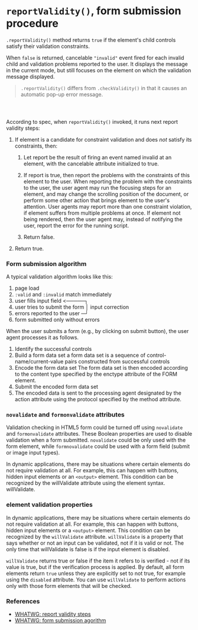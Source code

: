 # `reportValidity()`, form submission procedure

`.reportValidity()` method returns `true` if the element's child controls satisfy their validation constraints. 

When `false` is returned, cancelable `"invalid"` event fired for each invalid child and validation problems reported to the user. It displays the message in the current mode, but still focuses on the element on which the validation message displayed.  

> `.reportValidity()` differs from `.checkValidity()` in that it causes an automatic pop-up error message.

 
 
```html

 
```

According to spec, when `reportValidity()` invoked, it runs next report validity steps:

1. If element is a candidate for constraint validation and does _not_ satisfy its constraints, then:

    1. Let report be the result of firing an event named invalid at an element, with the cancelable attribute initialized to true.

    2. If report is true, then report the problems with the constraints of this element to the user. When reporting the problem with the constraints to the user, the user agent may run the focusing steps for an element, and may change the scrolling position of the document, or perform some other action that brings element to the user's attention. User agents may report more than one constraint violation, if element suffers from multiple problems at once. If element not being rendered, then the user agent may, instead of notifying the user, report the error for the running script.

    3. Return false.

2. Return true.






### Form submission algorithm

A typical validation algorithm looks like this:

1. page load
2. `:valid` and `:invalid` match immediately
3. user fills input field  <─────┐
4. user tries to submit the form │ input correction
5. errors reported to the user  ─┘
6. form submitted only without errors


When the user submits a form (e.g., by clicking on submit button), the user agent processes it as follows.

1. Identify the successful controls 
2. Build a form data set a form data set is a sequence of control-name/current-value pairs constructed from successful controls
3. Encode the form data set 
The form data set is then encoded according to the content type specified by the enctype attribute of the FORM element.
4. Submit the encoded form data set 
5. The encoded data is sent to the processing agent designated by the action attribute using the protocol specified by the method attribute.





### `novalidate` and `formonvalidate` attributes

Validation checking in HTML5 form could be turned off using `novalidate` and `formonvalidate` attributes. These Boolean properties are used to disable validation when a form submitted. `novalidate` could be only used with the form element, while `formnovalidate` could be used with a form field (submit or image input types).

In dynamic applications, there may be situations where certain elements do not require validation at all. For example, this can happen with buttons, hidden input elements or an `<output>` element. This condition can be recognized by the willValidate attribute using the element syntax. willValidate.

### element validation properties

In dynamic applications, there may be situations where certain elements do not require validation at all. For example, this can happen with buttons, hidden input elements or a `<output>` element. This condition can be recognized by the `willValidate` attribute.
`willValidate` is a property that says whether or not an input can be validated, not if it is valid or not. The only time that willValidate is false is if the input element is disabled.

`willValidate` returns true or false if the item it refers to is verified - not if its value is true, but if the verification process is applied. By default, all form elements return `true` unless they are explicitly set to not true, for example using the `disabled` attribute. You can use `willValidate` to perform actions only with those form elements that will be checked.




### References

* [WHATWG: report validity steps](https://html.spec.whatwg.org/multipage/form-control-infrastructure.html#report-validity-steps)
* [WHATWG: form submission agorithm](https://html.spec.whatwg.org/multipage/form-control-infrastructure.html#form-submission-algorithm)